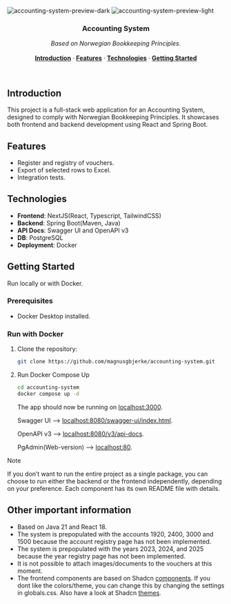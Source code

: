 ![accounting-system-preview-dark](https://github.com/magnusgbjerke/accounting-system-all-in-one/blob/main/accounting-system-preview-dark.png#gh-dark-mode-only)
![accounting-system-preview-light](https://github.com/magnusgbjerke/accounting-system-all-in-one/blob/main/accounting-system-preview-light.png#gh-light-mode-only)

<h3 align="center">Accounting System</h3>

<p align="center">
    <i>Based on Norwegian Bookkeeping Principles.</i>
    <br />
<br />
    <a href="#Introduction"><strong>Introduction</strong></a> ·
    <a href="#Features"><strong>Features</strong></a> ·
    <a href="#Technologies"><strong>Technologies</strong></a> ·
    <a href="#Getting-Started"><strong>Getting Started</strong></a>
</p>

<br/>

## Introduction

<!--- Short description --->

This project is a full-stack web application for an Accounting System, designed to comply with Norwegian Bookkeeping Principles. It showcases both frontend and backend development using React and Spring Boot.

## Features

- Register and registry of vouchers.
- Export of selected rows to Excel.
- Integration tests.

## Technologies

- **Frontend**: NextJS(React, Typescript, TailwindCSS)
- **Backend**: Spring Boot(Maven, Java)
- **API Docs**: Swagger UI and OpenAPI v3
- **DB**: PostgreSQL
- **Deployment**: Docker

## Getting Started

Run locally or with Docker.

### Prerequisites

- Docker Desktop installed.

### Run with Docker

1. Clone the repository:

   ```bash
   git clone https://github.com/magnusgbjerke/accounting-system.git
   ```

2. Run Docker Compose Up

   ```bash
   cd accounting-system
   docker compose up -d
   ```

   The app should now be running on [localhost:3000](http://localhost:3000/).

   Swagger UI --> [localhost:8080/swagger-ui/index.html](http://localhost:8080/swagger-ui/index.html).

   OpenAPI v3 --> [localhost:8080/v3/api-docs](http://localhost:8080/v3/api-docs).

   PgAdmin(Web-version) --> [localhost:80](http://localhost:80).

> [!NOTE]  
> If you don’t want to run the entire project as a single package, you can choose to run either the backend or the frontend independently, depending on your preference. Each component has its own README file with details.

## Other important information

- Based on Java 21 and React 18.
- The system is prepopulated with the accounts 1920, 2400, 3000 and 1500 because the account registry page has not been implemented.
- The system is prepopulated with the years 2023, 2024, and 2025 because the year registry page has not been implemented.
- It is not possible to attach images/documents to the vouchers at this moment.
- The frontend components are based on Shadcn [components](https://ui.shadcn.com/). If you dont like the colors/theme, you can change this by changing the settings in globals.css. Also have a look at Shadcn [themes](https://ui.shadcn.com/themes).
